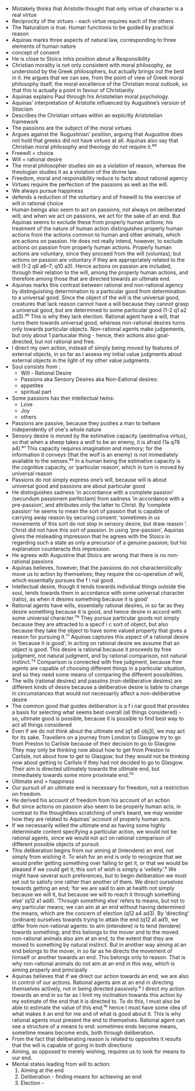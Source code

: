 - Mistakely thinks that Aristotle thought that only virtue of character is a real virtue
- Reciprocity of the virtues - each virtue requires each of the others
- The Naturalism is true. Human functionis to be guided by practical reason
- Aquinas marks three aspects of natural law, corresponding to three elements of human nature
- concept of consent
- He is close to Stoics inhis position about a Responsibility
- Christian morality is not only consistent with moral philosophy, as understood by the Greek philosophers, but actually brings out the best in it. He argues that we can see, from the point of view of Greek moral philosophy itself, the moral excellence of the Christian moral outlook, so that this is actually a point in favour of Christianity
- Aquinas explains Paul through his Aristotelian moral psychology.
- Aquinas’ interpretation of Aristotle influenced by Augustine’s version of Stoicism
- Describes the Christian virtues within an explicitly Aristotelian framework
- The passions are the subject of the moral virtues
- Argues against the ‘Augustinian’ position, arguing that Augustine does not hold that greeks did not have virtues at all. Aquinas also say that Christian moral philosophy and theology do not require it.⁹⁰
- Freewill = choice
- Will = rational desire
- The moral philosopher studies sin as a violation of reason, whereas the theologian studies it as a violation of the divine law.
- Freedom, moral and responsibility reduce to facts about rational agency
- Virtues require the perfection of the passions as well as the will.
- We always pursue happiness
- defends a reduction of the voluntary and of freewill to the exercise of will in rational choice
- Human beings also seem to act on passions, not always on deliberated will; and when we act on passions, we act for the sake of an end. But Aquinas seems to exclude these from properly human actions; his treatment of the nature of human action distinguishes properly human actions from the actions common to human and other animals, which are actions on passion. He does not really intend, however, to exclude actions on passion from properly human actions. Properly human actions are voluntary, since they proceed from the will (voluntas); but actions on passion are voluntary if they are appropriately related to the will (1-2 q6 a6–7; q10 a3). Hence actions on passion are included, through their relation to the will, among the properly human actions, and therefore among those that are directed towards an ultimate end.
- Aquinas marks this contrast between rational and non-rational agency by distinguishing determination to a particular good from determination to a universal good. Since the object of the will is the universal good, creatures that lack reason cannot have a will because they cannot grasp a universal good, but are determined to some particular good (1-2 q1 a2 ad3).³⁵ This is why they lack election. Rational agent have a will, that turns them towards universal good, whereas non-rational desires turns only towards particular objects. Non-rational agents make judgements, but only about 1 partucalar thing - hence, their actions also goal-directed, but not rational and free.
- I direct my own action, instead of simply being moved by features of external objects, in so far as I assess my initial value judgments about external objects in the light of my other value judgments.
- Soul consists from :
    - Will - Rational Desire
    - Passions aka Sensory Desires aka Non-Eational desires:
    - appetites
    - spiritual part
- Some passions has ther intellectual twins:
    - Love
    - Joy
    - others
- Passions are passive, because they pushes a man to behave independently of one's whole nature
- Sensory desire is moved by the estimative capacity (aestimativa virtus), so that when a sheep takes a wolf to be an enemy, it is afraid (1a q78 a4).⁶¹ This capacity requires imagination and memory; for the information it conveys (that the wolf is an enemy) is not immediately available to the senses.⁶² In a human being the estimative capacity is the cognitive capacity, or ‘particular reason’, which in turn is moved by universal reason
- Passions do not simply express one’s will, because will is about universal good and passions are about particular good
- He distinguishes sadness ‘in accordance with a complete passion’ (secundum passionem perfectam) from sadness ‘in accordance with a pre-passion’, and attributes only the latter to Christ. By ‘complete passion’ he seems to mean the sort of passion that is capable of carrying away reason by securing consent:
‘sometimes in us <ordinary human beings> movements of this sort do not stop in sensory desire, but draw reason <with them>’. Christ did not have this sort of passion. In using ‘pre-passion’, Aquinas gives the misleading impression that he agrees with the Stoics in regarding such a state as only a precursor of a genuine passion; but his explanation counteracts this impression.
- He agrees with Augustine that Stoics are wrong that there is no non-rational passions
- Aquinas believes, however, that the passions do not characteristically move us to action by themselves; they require the co-operation of will, which essentially pursues the f i nal good.
- Intellectual desire, though it tends towards individual things outside the soul, tends towards them in accordance with some universal character (ratio), as when it desires something because it is good’
- Rational agents have wills, essentially rational desires, in so far as they desire something because it is good, and hence desire in accord with some universal character.⁷⁰ They pursue particular goods not simply because they are attracted to a specif i c sort of object, but also because they take the object to have some valued property that gives a reason for pursuing it.⁷¹ Aquinas captures this aspect of a rational desire in ‘because it is good’; in acting on rational desire we assume that an object is good. This desire is rational because it proceeds by free judgment, not natural judgment, and by rational comparison, not natural instinct.⁷² Comparison is connected with free judgment, because free agents are capable of choosing different things in a particular situation, and so they need some means of comparing the different possibilities.
- The wills (rational desires) and passiins (non-deliberative desires) are different kinds of desire because a deliberative desire is liable to change in circumstances that would not necessarily affect a non-deliberative desire
- The common good that guides deliberation is a f i nal good that provides a basis for selecting what seems best overall (all things considered) - so, ultimate good is possible, because it is possible to find best way to act all things considered
- Even if we do not think about the ultimate end (q1 a6 obj3), we may act for its sake. Travellers on a journey from London to Glasgow try to go from Preston to Carlisle because of their decision to go to Glasgow. They may only be thinking now about how to get from Preston to Carlisle, not about how to get to Glasgow; but they would not be thinking now about getting to Carlisle if they had not decided to go to Glasgow. Their aim is directed ultimately towards the ultimate end, but immediately towards some more proximate end.⁷⁵
- Ultimate end = happiness
- Our pursuit of an ultimate end is necessary for freedom, not a restriction on freedom.
- He derived his account of freedom from his account of an action
- But since actions on passion also seem to be properly human acts, in contrast to the thoughtless scratching of one’s beard, we may wonder how they are related to Aquinas’ account of properly human acts.
- If we necessarily willed the ultimate end as having some highly determinate content specifying a particular action, we would not be rational agents, since we would not act on rational comparison of different possible objects of pursuit.
- This deliberation begins from our aiming at (intendere) an end, not simply from wishing it. To wish for an end is only to recognize that we would prefer getting something over failing to get it, or that we would be pleased if we could get it; this sort of wish is simply a ‘velleity’.⁵ We might have several such preferences, but to begin deliberation we must set out to satisfy one rather than another of them. We direct ourselves towards getting an end;
‘for we are said to aim at health not simply because we will it, but because we will to reach it through something else’ (q12 a1 ad4). ‘Through something else’ refers to means, but not to any particular means; we can aim at an end without having determined the means, which are the concern of election (q12 a4 ad3). By ‘directing’ (ordinare) ourselves towards trying to attain the end (q12 a1 ad1), we differ from non-rational agents: to aim (intendere) is to tend (tendere) towards something; and this belongs to the mover and to the moved. non-rational animals also aim at an end, to the extent that they are moved to something by natural instinct. But in another way aiming at an end belongs to the mover, in so far as he directs the movement of himself or another towards an end. This belongs only to reason. That is why non-rational animals do not aim at an end in this way, which is aiming properly and principally
- Aquinas believes that if we direct our action towards an end, we are also in control of our actions. Rational agents aim at an end in directing themselves actively, not in being directed passively.⁹ I direct my action towards an end in so far as I limit my inclination towards this action by my estimate of the end that it is directed to. To do this, I must also be able to estimate the value of this end;¹⁰ hence I must have some idea of what makes it an end for me and of what is good about it. This is why rational agents must present the end to themselves. Rational agent can see a structure of a means to end: sometimes ends become means, sometime means become ends, both through deliberation.
- From the fact that deliberating reason is related to opposites it results that the will is capable of going in both directions
- Aiming, as opposed to merely wishing, requires us to look for means to our end.
- Mental states leading from will to action:
    1. Aiming at the end
    2. Deliberation - finding means for achieving an end
    3. Election - 